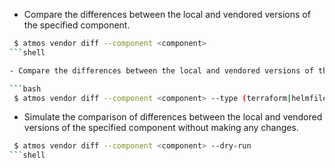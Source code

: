 - Compare the differences between the local and vendored versions of the specified component.

```bash
 $ atmos vendor diff --component <component>
```shell

- Compare the differences between the local and vendored versions of the specified component, filtering by type (terraform or helmfile).

```bash
 $ atmos vendor diff --component <component> --type (terraform|helmfile)
```

- Simulate the comparison of differences between the local and vendored versions of the specified component without making any changes.

```bash
 $ atmos vendor diff --component <component> --dry-run
```shell

